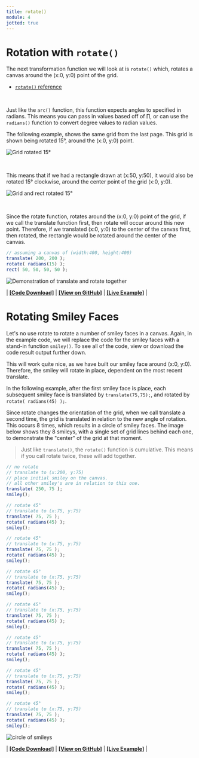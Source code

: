 ```yaml
---
title: rotate()
module: 4
jotted: true
---
```


# Rotation with `rotate()`

The next transformation function we will look at is `rotate()` which, rotates a canvas around the (x:0, y:0) point of the grid.

- [`rotate()` reference](https://p5js.org/reference/#/p5/rotate)

<br />


Just like the `arc()` function, this function expects angles to specified in radians. This means you can pass in values based off of ∏, or can use the `radians()` function to convert degree values to radian values.

The following example, shows the same grid from the last page. This grid is shown being rotated 15°, around the (x:0, y:0) point.

![Grid rotated 15°](../imgs/grid-rotate-1.png "Image showing the grid rotated by 15° around the center point of (x:0, y:0)")

<br />



This means that if we had a rectangle drawn at (x:50, y:50), it would also be rotated 15° clockwise, around the center point of the grid (x:0, y:0).

![Grid and rect rotated 15°](../imgs/rotate-square.png "Image showing the grid and a rect rotated by 15° around the center point of (x:0, y:0)")

<br />


Since the rotate function, rotates around the (x:0, y:0) point of the grid, if we call the translate function first, then rotate will occur around this new point. Therefore, if we translated (x:0, y:0) to the center of the canvas first, then rotated, the rectangle would be rotated around the center of the canvas.

```js
// assuming a canvas of (width:400, height:400)
translate( 200, 200 );
rotate( radians(15) );
rect( 50, 50, 50, 50 );
```

![Demonstration of translate and rotate together](../imgs/translate-rotate.png "Demonstration showing how translate() and rotate() work together.")

<div class="displayed_jotted_example">
    <div id="jotted-demo-2" class=""></div>
</div>
<script>
    new Jotted(document.querySelector("#jotted-demo-2"), {
    files: [
        {
            type: "js",
            url:"https://raw.githubusercontent.com/Montana-Media-Arts/120_CreativeCoding_Fall2017/master/lecture_code/04/11_rotate_01/sketch.js"
        },
        {
            type: "html",
            url:"../../../p5_resources/index.html"
    }],
    // plugins: [ "codemirror", "console" ]
    plugins: [ "codemirror" ]
});
</script>

| [**[Code Download]**](https://github.com/Montana-Media-Arts/120_CreativeCoding_Fall2017/raw/master/lecture_code/04/11_rotate_01/11_rotate_01.zip) | [**[View on GitHub]**](https://github.com/Montana-Media-Arts/120_CreativeCoding_Fall2017/raw/master/lecture_code/04/11_rotate_01/) | [**[Live Example]**](https://montana-media-arts.github.io/120_CreativeCoding_Fall2017/lecture_code/04/11_rotate_01/) |



# Rotating Smiley Faces

Let's no use rotate to rotate a number of smiley faces in a canvas. Again, in the example code, we will replace the code for the smiley faces with a stand-in function `smiley()`. To see all of the code, view or download the code result output further down.

This will work quite nice, as we have built our smiley face around (x:0, y:0). Therefore, the smiley will rotate in place, dependent on the most recent translate.

In the following example, after the first smiley face is place, each subsequent smiley face is translated by `translate(75,75);`, and rotated by `rotate( radians(45) );`.

Since rotate changes the orientation of the grid, when we call translate a second time, the grid is translated in relation to the new angle of rotation. This occurs 8 times, which results in a circle of smiley faces. The image below shows they 8 smileys, with a single set of grid lines behind each one, to demonstrate the "center" of the grid at that moment.

> Just like `translate()`, the `rotate()` function is cumulative. This means if you call rotate twice, these will add together.


```js
// no rotate
// translate to (x:200, y:75)
// place initial smiley on the canvas.
// all other smiley's are in relation to this one.
translate( 250, 75 );
smiley();

// rotate 45°
// translate to (x:75, y:75)
translate( 75, 75 );
rotate( radians(45) );
smiley();

// rotate 45°
// translate to (x:75, y:75)
translate( 75, 75 );
rotate( radians(45) );
smiley();

// rotate 45°
// translate to (x:75, y:75)
translate( 75, 75 );
rotate( radians(45) );
smiley();

// rotate 45°
// translate to (x:75, y:75)
translate( 75, 75 );
rotate( radians(45) );
smiley();

// rotate 45°
// translate to (x:75, y:75)
translate( 75, 75 );
rotate( radians(45) );
smiley();

// rotate 45°
// translate to (x:75, y:75)
translate( 75, 75 );
rotate( radians(45) );
smiley();

// rotate 45°
// translate to (x:75, y:75)
translate( 75, 75 );
rotate( radians(45) );
smiley();
```

![circle of smileys](../imgs/smileys-on-a-grid.png "Demonstrating the compounding effects of translate and rotate functions through the placement of smiley faces.")

<div class="displayed_jotted_example">
    <div id="jotted-demo-1" class=""></div>
</div>
<script>
    new Jotted(document.querySelector("#jotted-demo-1"), {
    files: [
        {
            type: "js",
            url:"https://raw.githubusercontent.com/Montana-Media-Arts/120_CreativeCoding_Fall2017/master/lecture_code/04/12_rotateSmiley_01/sketch.js"
        },
        {
            type: "html",
            url:"../../../p5_resources/index.html"
    }],
    // plugins: [ "codemirror", "console" ]
    plugins: [ "codemirror" ]
});
</script>

| [**[Code Download]**](https://github.com/Montana-Media-Arts/120_CreativeCoding_Fall2017/raw/master/lecture_code/04/12_rotateSmiley_01/12_rotateSmiley_01.zip) | [**[View on GitHub]**](https://github.com/Montana-Media-Arts/120_CreativeCoding_Fall2017/raw/master/lecture_code/04/12_rotateSmiley_01/) | [**[Live Example]**](https://montana-media-arts.github.io/120_CreativeCoding_Fall2017/lecture_code/04/12_rotateSmiley_01/) |
